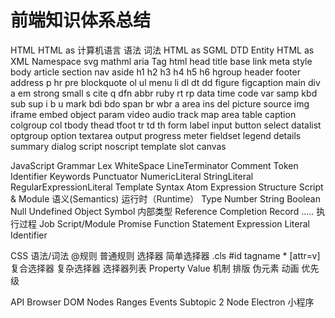 # 前端知识体系总结

HTML
HTML as 计算机语言
语法
词法
HTML as SGML
DTD
Entity
HTML as XML
Namespace
svg
mathml
aria
Tag
html
head
title
base
link
meta
style
body
article
section
nav
aside
h1
h2
h3
h4
h5
h6
hgroup
header
footer
address
p
hr
pre
blockquote
ol
ul
menu
li
dl
dt
dd
figure
figcaption
main
div
a
em
strong
small
s
cite
q
dfn
abbr
ruby
rt
rp
data
time
code
var
samp
kbd
sub
sup
i
b
u
mark
bdi
bdo
span
br
wbr
a
area
ins
del
picture
source
img
iframe
embed
object
param
video
audio
track
map
area
table
caption
colgroup
col
tbody
thead
tfoot
tr
td
th
form
label
input
button
select
datalist
optgroup
option
textarea
output
progress
meter
fieldset
legend
details
summary
dialog
script
noscript
template
slot
canvas

JavaScript
Grammar
Lex
WhiteSpace
LineTerminator
Comment
Token
Identifier
Keywords
Punctuator
NumericLiteral
StringLiteral
RegularExpressionLiteral
Template
Syntax
Atom
Expression
Structure
Script & Module
语义(Semantics)
运行时（Runtime）
Type
Number
String
Boolean
Null
Undefined
Object
Symbol
内部类型
Reference
Completion Record
.....
执行过程
Job
Script/Module
Promise
Function
Statement
Expression
Literal
Identifier

CSS
语法/词法
@规则
普通规则
选择器
简单选择器
.cls
#id
tagname \*
[attr=v]
复合选择器
复杂选择器
选择器列表
Property
Value
机制
排版
伪元素
动画
优先级

API
Browser
DOM
Nodes
Ranges
Events
Subtopic 2
Node
Electron
小程序
